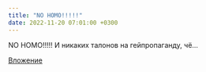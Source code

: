 ```yaml
---
title: "NO HOMO!!!!!"
date: 2022-11-20 07:01:00 +0300
---
```


NO HOMO!!!!!
И никаких талонов на гейпропаганду, чё...

[Вложение](/assets/vk_photos/3/4qCYDkQi-sY.jpg)

